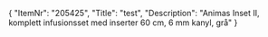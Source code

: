 {
  "ItemNr": "205425",
  "Title": "test",
  "Description": "Animas Inset II, komplett infusionsset med inserter 60 cm, 6 mm kanyl, grå"
}